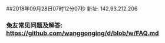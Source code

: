 ##2018年09月28日07时12分07秒 新址: 142.93.212.206
### 兔友常见问题及解答: https://github.com/wanggonging/d/blob/w/FAQ.md
